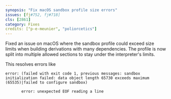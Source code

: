 ```yaml
---
synopsis: "Fix macOS sandbox profile size errors"
issues: [fj#752, fj#718]
cls: [2861]
category: Fixes
credits: ["p-e-meunier", "poliorcetics"]
---
```


Fixed an issue on macOS where the sandbox profile could exceed size limits when building derivations with many dependencies. The profile is now split into multiple allowed sections to stay under the interpreter's limits.

This resolves errors like

```
error: (failed with exit code 1, previous messages: sandbox initialization failed: data object length 65730 exceeds maximum (65535)|failed to configure sandbox)

       error: unexpected EOF reading a line
```
